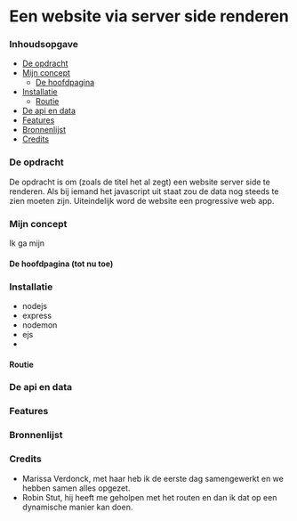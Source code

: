 # Een website via server side renderen

### Inhoudsopgave
* [De opdracht](#De-opdracht)
* [Mijn concept](#Mijn-concept)
   * [De hoofdpagina](#De-hoofdpagina-(tot-nu-toe))
* [Installatie](#Installatie)
   * [Routie](#Routie)
* [De api en data](#De-api-en-data)
* [Features](#Features)
* [Bronnenlijst](#Bronnenlijst)
* [Credits](#Credits)

### De opdracht 
De opdracht is om (zoals de titel het al zegt) een website server side te renderen. Als bij iemand het javascript uit staat zou de data nog steeds te zien moeten zijn. Uiteindelijk word de website een progressive web app. 

### Mijn concept
Ik ga mijn 

#### De hoofdpagina (tot nu toe)

### Installatie
- nodejs
- express
- nodemon
- ejs
- 

#### Routie 

### De api en data

### Features

### Bronnenlijst

### Credits
- Marissa Verdonck, met haar heb ik de eerste dag samengewerkt en we hebben samen alles opgezet. 
- Robin Stut, hij heeft me geholpen met het routen en dan ik dat op een dynamische manier kan doen. 
